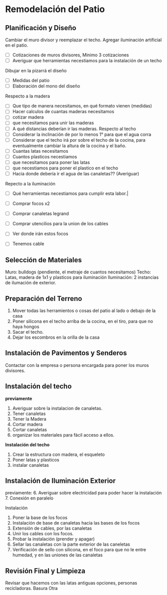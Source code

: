 
# Remodelación del Patio  


## Planificación y Diseño

Cambiar el muro divisor y reemplazar el techo.
Agregar iluminación artificial en el patio.

- [ ] Cotizaciones de muros divisores, Minimo 3 cotizaciones 
- [ ] Averiguar que herramientas necestiamos para la instalación de un techo

Dibujar en la pizarrá el diseño
- [ ] Medidas del patio
- [ ] Elaboración del mono del diseño 

Respecto a la madera
- [ ] Que tipo de manera necesitamos, en qué formato vienen (medidas)
- [ ] Hacer calculos de cuantas maderas necesitamos
- [ ] cotizar madera
- [ ] que necesitamos para unir las maderas
- [ ] A qué distancias deberían ir las maderas.
Respecto al techo
- [ ] Considerar la inclinación de por lo menos 1° para que el agua corra
- [ ] Considerar que el techo irá por sobre el techo de la cocina, para eventualmente cambiar la altura de la cocina y el baño.
- [ ] Cuantas latas necesitamos
- [ ] Cuantos plasticos necestiamos
- [ ] que necesitamos para poner las latas
- [ ] que necestiamos para poner el plastico en el techo
- [ ] Hacia donde debería ir el agua de las canaletas?? (Averiguar)

Repecto a la iluminación
- [ ] Qué herramientas necestiamos para cumplir esta labor.|
- [ ] Comprar focos x2
- [ ] Comprar canaletas legrand
- [ ] Comprar utencilios para la union de los cables
- [ ] Ver donde irán estos focos
- [ ] Tenemos cable


##  Selección de Materiales
Muro: bulldogs (pendiente, el metraje de cuantos necesitamos)
Techo: Latas, madera de 1x1 y plasticos para iluminación
Iluminación: 2 instancias de ilumación de exterior. 

## Preparación del Terreno

1. Mover todas las herramientos o cosas del patio al lado o debajo de la casa
2. Poner silicona en el techo arriba de la cocina, en el tiro, para que no haya hongos
3. Sacar el techo.
4. Dejar los escombros en la orilla de la casa
 
## Instalación de Pavimentos y Senderos

Contactar con la empresa o persona encargada para poner los muros divisores.

## Instalación del techo

**previamente**
1. Averiguar sobre la instalacion de canaletas.
2. Tener canaletas
3. Tener la Madera
4. Cortar madera
5. Cortar canaletas
6. organizar los materiales para fácil acceso a ellos.

**Instalación del techo**

1. Crear la estructura con madera, el esqueleto
2. Poner latas y plasticos
3. instalar canaletas 


## Instalación de Iluminación Exterior

previamente:
6. Averiguar sobre electricidad para poder hacer la instalación
7. Conexión en paralelo

Instalación

1. Poner la base de los focos
2. Instalación de base de canaletas hacia las bases de los focos
3. Extensión de cables, por las canaletas
4.  Unir los cables con los focos.
5. Probar la instalación (prender y apagar)
6. Sellar las canaletas con la parte exterior de las caneletas
7. Verificación de sello con silicona, en el foco para que no le entre humedad, y en las uniones de las canaletas

## Revisión Final y Limpieza

Revisar que hacemos con las latas antiguas
opciones, personas recicladoras.
Basura
Otra
